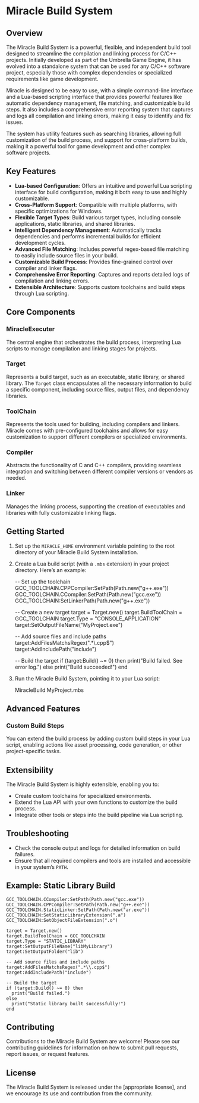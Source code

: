
Miracle Build System
====================

Overview
--------

The Miracle Build System is a powerful, flexible, and independent build tool designed to streamline the compilation and linking process for C/C++ projects. Initially developed as part of the Umbrella Game Engine, it has evolved into a standalone system that can be used for any C/C++ software project, especially those with complex dependencies or specialized requirements like game development.

Miracle is designed to be easy to use, with a simple command-line interface and a Lua-based scripting interface that provides powerful features like automatic dependency management, file matching, and customizable build steps. It also includes a comprehensive error reporting system that captures and logs all compilation and linking errors, making it easy to identify and fix issues.


The system has utility features such as searching libraries, allowing full customization of the build process, and support for cross-platform builds, making it a powerful tool for game development and other complex software projects.


Key Features
------------

*   **Lua-based Configuration**: Offers an intuitive and powerful Lua scripting interface for build configuration, making it both easy to use and highly customizable.
*   **Cross-Platform Support**: Compatible with multiple platforms, with specific optimizations for Windows.
*   **Flexible Target Types**: Build various target types, including console applications, static libraries, and shared libraries.
*   **Intelligent Dependency Management**: Automatically tracks dependencies and performs incremental builds for efficient development cycles.
*   **Advanced File Matching**: Includes powerful regex-based file matching to easily include source files in your build.
*   **Customizable Build Process**: Provides fine-grained control over compiler and linker flags.
*   **Comprehensive Error Reporting**: Captures and reports detailed logs of compilation and linking errors.
*   **Extensible Architecture**: Supports custom toolchains and build steps through Lua scripting.

Core Components
---------------

### MiracleExecuter

The central engine that orchestrates the build process, interpreting Lua scripts to manage compilation and linking stages for projects.

### Target

Represents a build target, such as an executable, static library, or shared library. The `Target` class encapsulates all the necessary information to build a specific component, including source files, output files, and dependency libraries.

### ToolChain

Represents the tools used for building, including compilers and linkers. Miracle comes with pre-configured toolchains and allows for easy customization to support different compilers or specialized environments.

### Compiler

Abstracts the functionality of C and C++ compilers, providing seamless integration and switching between different compiler versions or vendors as needed.

### Linker

Manages the linking process, supporting the creation of executables and libraries with fully customizable linking flags.

Getting Started
---------------

1.  Set up the `MIRACLE_HOME` environment variable pointing to the root directory of your Miracle Build System installation.
2.  Create a Lua build script (with a `.mbs` extension) in your project directory. Here’s an example:

    -- Set up the toolchain
    GCC_TOOLCHAIN.CPPCompiler:SetPath(Path.new("g++.exe"))
    GCC_TOOLCHAIN.CCompiler:SetPath(Path.new("gcc.exe"))
    GCC_TOOLCHAIN:SetLinkerPath(Path.new("g++.exe"))
    
    -- Create a new target
    target = Target.new()
    target.BuildToolChain = GCC_TOOLCHAIN
    target.Type = "CONSOLE_APPLICATION"
    target:SetOutputFileName("MyProject.exe")
    
    -- Add source files and include paths
    target:AddFilesMatchsRegex(".*\\.cpp$")
    target:AddIncludePath("include")
    
    -- Build the target
    if (target:Build() ~= 0) then
      print("Build failed. See error log.")
    else
      print("Build succeeded!")
    end
    

3.  Run the Miracle Build System, pointing it to your Lua script:

    MiracleBuild MyProject.mbs

Advanced Features
-----------------

### Custom Build Steps

You can extend the build process by adding custom build steps in your Lua script, enabling actions like asset processing, code generation, or other project-specific tasks.

Extensibility
-------------

The Miracle Build System is highly extensible, enabling you to:

*   Create custom toolchains for specialized environments.
*   Extend the Lua API with your own functions to customize the build process.
*   Integrate other tools or steps into the build pipeline via Lua scripting.

Troubleshooting
---------------

*   Check the console output and logs for detailed information on build failures.
*   Ensure that all required compilers and tools are installed and accessible in your system’s `PATH`.

Example: Static Library Build
-----------------------------

    GCC_TOOLCHAIN.CCompiler:SetPath(Path.new("gcc.exe"))
    GCC_TOOLCHAIN.CPPCompiler:SetPath(Path.new("g++.exe"))
    GCC_TOOLCHAIN.StaticLinker:SetPath(Path.new("ar.exe"))
    GCC_TOOLCHAIN:SetStaticLibraryExtension(".a")
    GCC_TOOLCHAIN:SetObjectFileExtension(".o")
    
    target = Target.new()
    target.BuildToolChain = GCC_TOOLCHAIN
    target.Type = "STATIC_LIBRARY"
    target:SetOutputFileName("libMyLibrary")
    target:SetOutputFolder("lib")
    
    -- Add source files and include paths
    target:AddFilesMatchsRegex(".*\\.cpp$")
    target:AddIncludePath("include")
    
    -- Build the target
    if (target:Build() ~= 0) then
      print("Build failed.")
    else
      print("Static library built successfully!")
    end
    

Contributing
------------

Contributions to the Miracle Build System are welcome! Please see our contributing guidelines for information on how to submit pull requests, report issues, or request features.

License
-------

The Miracle Build System is released under the \[appropriate license\], and we encourage its use and contribution from the community.
